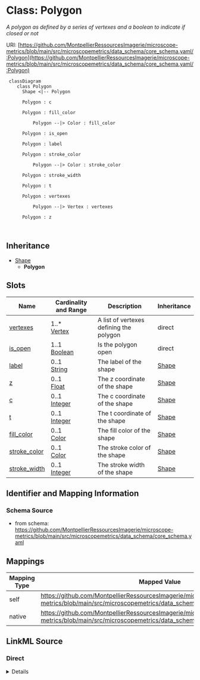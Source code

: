 # Class: Polygon


_A polygon as defined by a series of vertexes and a boolean to indicate if closed or not_





URI: [https://github.com/MontpellierRessourcesImagerie/microscope-metrics/blob/main/src/microscopemetrics/data_schema/core_schema.yaml/:Polygon](https://github.com/MontpellierRessourcesImagerie/microscope-metrics/blob/main/src/microscopemetrics/data_schema/core_schema.yaml/:Polygon)




```mermaid
 classDiagram
    class Polygon
      Shape <|-- Polygon
      
      Polygon : c
        
      Polygon : fill_color
        
          Polygon --|> Color : fill_color
        
      Polygon : is_open
        
      Polygon : label
        
      Polygon : stroke_color
        
          Polygon --|> Color : stroke_color
        
      Polygon : stroke_width
        
      Polygon : t
        
      Polygon : vertexes
        
          Polygon --|> Vertex : vertexes
        
      Polygon : z
        
      
```





## Inheritance
* [Shape](Shape.md)
    * **Polygon**



## Slots

| Name | Cardinality and Range | Description | Inheritance |
| ---  | --- | --- | --- |
| [vertexes](vertexes.md) | 1..* <br/> [Vertex](Vertex.md) | A list of vertexes defining the polygon | direct |
| [is_open](is_open.md) | 1..1 <br/> [Boolean](Boolean.md) | Is the polygon open | direct |
| [label](label.md) | 0..1 <br/> [String](String.md) | The label of the shape | [Shape](Shape.md) |
| [z](z.md) | 0..1 <br/> [Float](Float.md) | The z coordinate of the shape | [Shape](Shape.md) |
| [c](c.md) | 0..1 <br/> [Integer](Integer.md) | The c coordinate of the shape | [Shape](Shape.md) |
| [t](t.md) | 0..1 <br/> [Integer](Integer.md) | The t coordinate of the shape | [Shape](Shape.md) |
| [fill_color](fill_color.md) | 0..1 <br/> [Color](Color.md) | The fill color of the shape | [Shape](Shape.md) |
| [stroke_color](stroke_color.md) | 0..1 <br/> [Color](Color.md) | The stroke color of the shape | [Shape](Shape.md) |
| [stroke_width](stroke_width.md) | 0..1 <br/> [Integer](Integer.md) | The stroke width of the shape | [Shape](Shape.md) |









## Identifier and Mapping Information







### Schema Source


* from schema: https://github.com/MontpellierRessourcesImagerie/microscope-metrics/blob/main/src/microscopemetrics/data_schema/core_schema.yaml





## Mappings

| Mapping Type | Mapped Value |
| ---  | ---  |
| self | https://github.com/MontpellierRessourcesImagerie/microscope-metrics/blob/main/src/microscopemetrics/data_schema/core_schema.yaml/:Polygon |
| native | https://github.com/MontpellierRessourcesImagerie/microscope-metrics/blob/main/src/microscopemetrics/data_schema/core_schema.yaml/:Polygon |





## LinkML Source

<!-- TODO: investigate https://stackoverflow.com/questions/37606292/how-to-create-tabbed-code-blocks-in-mkdocs-or-sphinx -->

### Direct

<details>
```yaml
name: Polygon
description: A polygon as defined by a series of vertexes and a boolean to indicate
  if closed or not
from_schema: https://github.com/MontpellierRessourcesImagerie/microscope-metrics/blob/main/src/microscopemetrics/data_schema/core_schema.yaml
is_a: Shape
attributes:
  vertexes:
    name: vertexes
    description: A list of vertexes defining the polygon
    from_schema: https://github.com/MontpellierRessourcesImagerie/microscope-metrics/blob/main/src/microscopemetrics/data_schema/core_schema.yaml
    rank: 1000
    multivalued: true
    range: Vertex
    required: true
    inlined: true
    inlined_as_list: true
  is_open:
    name: is_open
    description: Is the polygon open. By default, it is closed (false)
    from_schema: https://github.com/MontpellierRessourcesImagerie/microscope-metrics/blob/main/src/microscopemetrics/data_schema/core_schema.yaml
    rank: 1000
    multivalued: false
    ifabsent: 'False'
    range: boolean
    required: true

```
</details>

### Induced

<details>
```yaml
name: Polygon
description: A polygon as defined by a series of vertexes and a boolean to indicate
  if closed or not
from_schema: https://github.com/MontpellierRessourcesImagerie/microscope-metrics/blob/main/src/microscopemetrics/data_schema/core_schema.yaml
is_a: Shape
attributes:
  vertexes:
    name: vertexes
    description: A list of vertexes defining the polygon
    from_schema: https://github.com/MontpellierRessourcesImagerie/microscope-metrics/blob/main/src/microscopemetrics/data_schema/core_schema.yaml
    rank: 1000
    multivalued: true
    alias: vertexes
    owner: Polygon
    domain_of:
    - Polygon
    range: Vertex
    required: true
    inlined: true
    inlined_as_list: true
  is_open:
    name: is_open
    description: Is the polygon open. By default, it is closed (false)
    from_schema: https://github.com/MontpellierRessourcesImagerie/microscope-metrics/blob/main/src/microscopemetrics/data_schema/core_schema.yaml
    rank: 1000
    multivalued: false
    ifabsent: 'False'
    alias: is_open
    owner: Polygon
    domain_of:
    - Polygon
    range: boolean
    required: true
  label:
    name: label
    description: The label of the shape
    from_schema: https://github.com/MontpellierRessourcesImagerie/microscope-metrics/blob/main/src/microscopemetrics/data_schema/core_schema.yaml
    alias: label
    owner: Polygon
    domain_of:
    - roi
    - Shape
    range: string
    required: false
  z:
    name: z
    description: The z coordinate of the shape
    from_schema: https://github.com/MontpellierRessourcesImagerie/microscope-metrics/blob/main/src/microscopemetrics/data_schema/core_schema.yaml
    alias: z
    owner: Polygon
    domain_of:
    - Image5D
    - Shape
    range: float
    required: false
  c:
    name: c
    description: The c coordinate of the shape
    from_schema: https://github.com/MontpellierRessourcesImagerie/microscope-metrics/blob/main/src/microscopemetrics/data_schema/core_schema.yaml
    alias: c
    owner: Polygon
    domain_of:
    - Image5D
    - Shape
    range: integer
    required: false
  t:
    name: t
    description: The t coordinate of the shape
    from_schema: https://github.com/MontpellierRessourcesImagerie/microscope-metrics/blob/main/src/microscopemetrics/data_schema/core_schema.yaml
    alias: t
    owner: Polygon
    domain_of:
    - Image5D
    - Shape
    range: integer
    required: false
  fill_color:
    name: fill_color
    description: The fill color of the shape
    from_schema: https://github.com/MontpellierRessourcesImagerie/microscope-metrics/blob/main/src/microscopemetrics/data_schema/core_schema.yaml
    rank: 1000
    alias: fill_color
    owner: Polygon
    domain_of:
    - Shape
    range: Color
    required: false
  stroke_color:
    name: stroke_color
    description: The stroke color of the shape
    from_schema: https://github.com/MontpellierRessourcesImagerie/microscope-metrics/blob/main/src/microscopemetrics/data_schema/core_schema.yaml
    rank: 1000
    alias: stroke_color
    owner: Polygon
    domain_of:
    - Shape
    range: Color
    required: false
  stroke_width:
    name: stroke_width
    description: The stroke width of the shape
    from_schema: https://github.com/MontpellierRessourcesImagerie/microscope-metrics/blob/main/src/microscopemetrics/data_schema/core_schema.yaml
    rank: 1000
    ifabsent: int(1)
    alias: stroke_width
    owner: Polygon
    domain_of:
    - Shape
    range: integer
    required: false

```
</details>